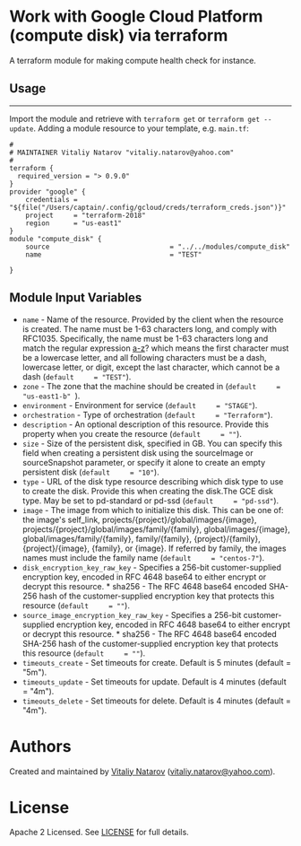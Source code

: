 # Work with Google Cloud  Platform (compute disk) via terraform

A terraform module for making compute health check for instance.
 
## Usage
--------

Import the module and retrieve with ```terraform get``` or ```terraform get --update```. Adding a module resource to your template, e.g. `main.tf`:

```
#
# MAINTAINER Vitaliy Natarov "vitaliy.natarov@yahoo.com"
#
terraform {
  required_version = "> 0.9.0"
}
provider "google" {
    credentials = "${file("/Users/captain/.config/gcloud/creds/terraform_creds.json")}"
    project     = "terraform-2018"
    region      = "us-east1"
}
module "compute_disk" {
    source                              = "../../modules/compute_disk"
    name                                = "TEST"

}
```

Module Input Variables
----------------------
- `name` - Name of the resource. Provided by the client when the resource is created. The name must be 1-63 characters long, and comply with RFC1035. Specifically, the name must be 1-63 characters long and match the regular expression [a-z]([-a-z0-9]*[a-z0-9])? which means the first character must be a lowercase letter, and all following characters must be a dash, lowercase letter, or digit, except the last character, which cannot be a dash (`default     = "TEST"`).
- `zone` - The zone that the machine should be created in (`default     = "us-east1-b" `).
- `environment` - Environment for service (`default     = "STAGE"`).
- `orchestration` - Type of orchestration (`default     = "Terraform"`).
- `description` - An optional description of this resource. Provide this property when you create the resource (`default     = ""`).
- `size` - Size of the persistent disk, specified in GB. You can specify this field when creating a persistent disk using the sourceImage or sourceSnapshot parameter, or specify it alone to create an empty persistent disk (`default     = "10"`).
- `type` - URL of the disk type resource describing which disk type to use to create the disk. Provide this when creating the disk.The GCE disk type. May be set to pd-standard or pd-ssd (`default     = "pd-ssd"`).
- `image` - The image from which to initialize this disk. This can be one of: the image's self_link, projects/{project}/global/images/{image}, projects/{project}/global/images/family/{family}, global/images/{image}, global/images/family/{family}, family/{family}, {project}/{family}, {project}/{image}, {family}, or {image}. If referred by family, the images names must include the family name (`default     = "centos-7"`).
- `disk_encryption_key_raw_key` - Specifies a 256-bit customer-supplied encryption key, encoded in RFC 4648 base64 to either encrypt or decrypt this resource. * sha256 - The RFC 4648 base64 encoded SHA-256 hash of the customer-supplied encryption key that protects this resource (`default     = ""`).
- `source_image_encryption_key_raw_key` - Specifies a 256-bit customer-supplied encryption key, encoded in RFC 4648 base64 to either encrypt or decrypt this resource. * sha256 - The RFC 4648 base64 encoded SHA-256 hash of the customer-supplied encryption key that protects this resource (`default     = ""`).
- `timeouts_create` - Set timeouts for create. Default is 5 minutes (default     = "5m").
- `timeouts_update` - Set timeouts for update. Default is 4 minutes (default     = "4m").
- `timeouts_delete` - Set timeouts for delete. Default is 4 minutes (default     = "4m").


Authors
=======

Created and maintained by [Vitaliy Natarov](https://github.com/SebastianUA)
(vitaliy.natarov@yahoo.com).

License
=======

Apache 2 Licensed. See [LICENSE](https://github.com/SebastianUA/terraform/blob/master/LICENSE) for full details.
